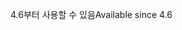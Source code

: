 <span data-ttu-id="8a93a-101">4.6부터 사용할 수 있음</span><span class="sxs-lookup"><span data-stu-id="8a93a-101">Available since 4.6</span></span>
